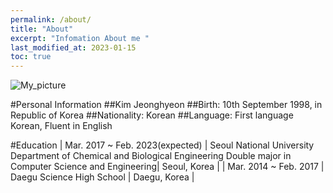 ```yaml
---
permalink: /about/
title: "About"
excerpt: "Infomation About me "
last_modified_at: 2023-01-15
toc: true
---
```


![My_picture](https://jasonkim8652.github.io/assets/images/My_picture.jpg)

#Personal Information
##Kim Jeonghyeon
##Birth: 10th September 1998, in Republic of Korea
##Nationality: Korean
##Language: First language Korean, Fluent in English

#Education
| Mar. 2017 ~ Feb. 2023(expected) | Seoul National University Department of Chemical and Biological Engineering Double major in Computer Science and Engineering| Seoul, Korea |
| Mar. 2014 ~ Feb. 2017 | Daegu Science High School | Daegu, Korea |

